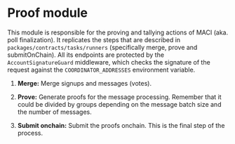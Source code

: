 # Proof module

This module is responsible for the proving and tallying actions of MACI (aka. poll finalization). It replicates the steps that are described in `packages/contracts/tasks/runners` (specifically merge, prove and submitOnChain). All its endpoints are protected by the `AccountSignatureGuard` middleware, which checks the signature of the request against the `COORDINATOR_ADDRESSES` environment variable.

1. **Merge:** Merge signups and messages (votes).

2. **Prove:** Generate proofs for the message processing. Remember that it could be divided by groups depending on the message batch size and the number of messages.

3. **Submit onchain:** Submit the proofs onchain. This is the final step of the process.
